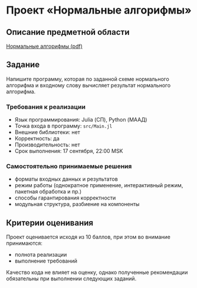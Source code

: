 # Проект «Нормальные алгорифмы»

## Описание предметной области

[Нормальные алгорифмы (pdf)](add/normal-algorithms.pdf)

## Задание

Напишите программу, которая по заданной схеме нормального алгорифма и входному слову вычисляет результат нормального алгорифма.

### Требования к реализации

* Язык программирования: Julia (СП), Python (МААД)
* Точка входа в программу: `src/Main.jl`
* Внешние библиотеки: нет
* Корректность: да
* Производительность: нет
* Срок выполнения: 17 сентября, 22:00 MSK

### Самостоятельно принимаемые решения

* форматы входных данных и результатов
* режим работы (однократное применение, интерактивный режим, пакетная обработка и пр.)
* способы гарантирования корректности
* модульная структура, разбиение на компоненты


## Критерии оценивания

Проект оценивается исходя из 10 баллов, при этом во внимание принимаются:

* полнота реализации
* выполнение требований

Качество кода не влияет на оценку, однако полученные рекомендации обязательны при выполнении следующих заданий.
